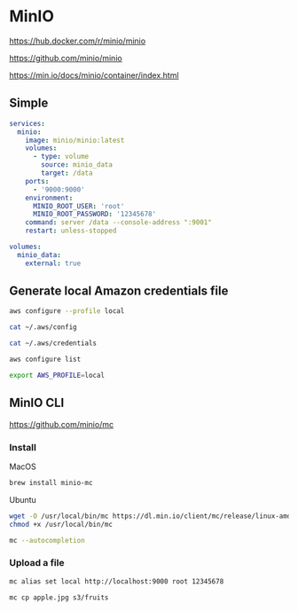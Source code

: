 # MinIO

https://hub.docker.com/r/minio/minio

https://github.com/minio/minio

https://min.io/docs/minio/container/index.html

## Simple

```yaml
services:
  minio:
    image: minio/minio:latest
    volumes:
      - type: volume
        source: minio_data
        target: /data
    ports:
      - '9000:9000'
    environment:
      MINIO_ROOT_USER: 'root'
      MINIO_ROOT_PASSWORD: '12345678'
    command: server /data --console-address ":9001"
    restart: unless-stopped

volumes:
  minio_data:
    external: true
```

## Generate local Amazon credentials file

```sh
aws configure --profile local
```

```sh
cat ~/.aws/config
```

```sh
cat ~/.aws/credentials
```

```sh
aws configure list
```

```sh
export AWS_PROFILE=local
```

## MinIO CLI

https://github.com/minio/mc

### Install

MacOS
```sh
brew install minio-mc
```

Ubuntu
```sh
wget -O /usr/local/bin/mc https://dl.min.io/client/mc/release/linux-amd64/mc && sudo chmod +x /usr/local/bin/mc
chmod +x /usr/local/bin/mc
```

```sh
mc --autocompletion
```

### Upload a file

```sh
mc alias set local http://localhost:9000 root 12345678
```

```sh
mc cp apple.jpg s3/fruits
```

